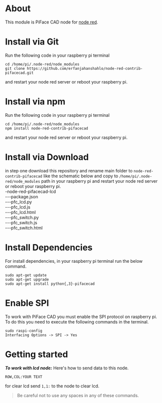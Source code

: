 # About
This module is PiFace CAD node for [node red](https://nodered.org/).
# Install via Git
Run the following code in your raspberry pi terminal
```
cd /home/pi/.node-red/node_modules
git clone https://github.com/erfanjahanshahlo/node-red-contrib-pifacecad.git
```
and restart your node red server or reboot your raspberry pi.
# Install via npm
Run the following code in your raspberry pi terminal
```
cd /home/pi/.node-red/node_modules
npm install node-red-contrib-pifacecad
```
and restart your node red server or reboot your raspberry pi.
# Install via Download
in step one download this repository and rename main folder to ```node-red-contrib-pifacecad``` like the schematic below and copy to ```/home/pi/.node-red/node_modules``` path in your raspberry pi and restart your node red server or reboot your raspberry pi.
<br/>
-node-red-pifacecad-lcd<br/>
---package.json<br/>
---pfc_lcd.py<br/>
---pfc_lcd.js<br/>
---pfc_lcd.html<br/>
---pfc_switch.py<br/>
---pfc_switch.js<br/>
---pfc_switch.html<br/>
# Install Dependencies
For install dependencies, in your raspberry pi terminal run the below command.
```
sudo apt-get update
sudo apt-get upgrade
sudo apt-get install python{,3}-pifacecad
```
# Enable SPI
To work with PiFace CAD you must enable the SPI protocol on raspberry pi. To do this you need to execute the following commands in the terminal.
```
sudo raspi-config
Interfacing Options -> SPI -> Yes
```
# Getting started
***To work with lcd node:***
Here's how to send data to this node.
```
ROW,COL:YOUR TEXT
```
for clear lcd send ```1,1:``` to the node to clear lcd.
> Be careful not to use any spaces in any of these commands.
